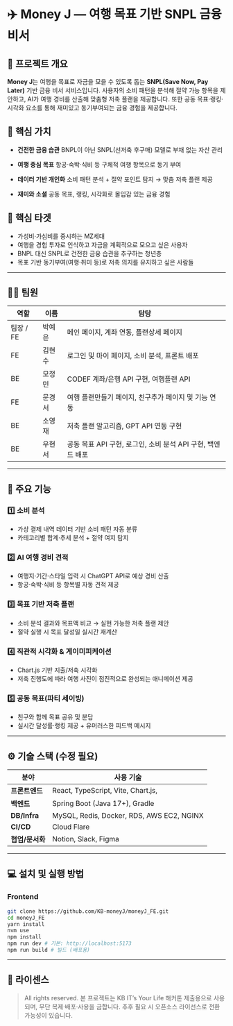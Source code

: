 # ✈️ Money J — 여행 목표 기반 SNPL 금융 비서

## 🔷 프로젝트 개요

**Money J**는 여행을 목표로 자금을 모을 수 있도록 돕는 **SNPL(Save Now, Pay Later)** 기반 금융 비서 서비스입니다.
사용자의 소비 패턴을 분석해 절약 가능 항목을 제안하고, AI가 여행 경비를 산출해 맞춤형 저축 플랜을 제공합니다.
또한 공동 목표·랭킹·시각화 요소를 통해 재미있고 동기부여되는 금융 경험을 제공합니다.


## 🌟 핵심 가치

- **건전한 금융 습관**
  BNPL이 아닌 SNPL(선저축 후구매) 모델로 부채 없는 자산 관리

- **여행 중심 목표**
  항공·숙박·식비 등 구체적 여행 항목으로 동기 부여

- **데이터 기반 개인화**
  소비 패턴 분석 + 절약 포인트 탐지 → 맞춤 저축 플랜 제공

- **재미와 소셜**
  공동 목표, 랭킹, 시각화로 몰입감 있는 금융 경험

## 🎯 핵심 타겟

- 가성비·가심비를 중시하는 MZ세대
- 여행을 경험 투자로 인식하고 자금을 계획적으로 모으고 싶은 사용자
- BNPL 대신 SNPL로 건전한 금융 습관을 추구하는 청년층
- 목표 기반 동기부여(여행·취미 등)로 저축 의지를 유지하고 싶은 사람들

---

## 🧑‍💻 팀원

| 역할      | 이름   | 담당 |
| --------- | ------ | ---- |
| 팀장 / FE | 박예은 |메인 페이지, 계좌 연동, 플랜상세 페이지|
| FE        | 김현수 |로그인 및 마이 페이지, 소비 분석, 프론트 배포|
| BE        | 모정민 |CODEF 계좌/은행 API 구현, 여행플랜 API|
| FE        | 문경서 |여행 플랜만들기 페이지, 친구추가 페이지 및 기능 연동|
| BE        | 소영재 |저축 플랜 알고리즘, GPT API 연동 구현|
| BE        | 우현서 | 공동 목표 API 구현, 로그인, 소비 분석 API 구현, 백엔드 배포|

---

## 🚀 주요 기능

### 1️⃣ 소비 분석

- 가상 결제 내역 데이터 기반 소비 패턴 자동 분류
- 카테고리별 합계·추세 분석 + 절약 여지 탐지

### 2️⃣ AI 여행 경비 견적

- 여행지·기간·스타일 입력 시 ChatGPT API로 예상 경비 산출
- 항공·숙박·식비 등 항목별 자동 견적 제공

### 3️⃣ 목표 기반 저축 플랜

- 소비 분석 결과와 목표액 비교 → 실현 가능한 저축 플랜 제안
- 절약 실행 시 목표 달성일 실시간 재계산

### 4️⃣ 직관적 시각화 & 게이미피케이션

- Chart.js 기반 지출/저축 시각화
- 저축 진행도에 따라 여행 사진이 점진적으로 완성되는 애니메이션 제공

### 5️⃣ 공동 목표(파티 세이빙)

- 친구와 함께 목표 공유 및 분담
- 실시간 달성률·랭킹 제공 + 유머러스한 피드백 메시지

---

## ⚙️ 기술 스택 (수정 필요)

| 분야            | 사용 기술                                              |
| --------------- | ------------------------------------------------------ |
| **프론트엔드**  | React, TypeScript, Vite, Chart.js,  |
| **백엔드**      | Spring Boot (Java 17+), Gradle                         |
| **DB/Infra**    | MySQL, Redis, Docker, RDS, AWS EC2, NGINX                        |
| **CI/CD**       | Cloud Flare                                        |
| **협업/문서화** | Notion, Slack, Figma         |

---

## 💻 설치 및 실행 방법

### Frontend

```bash
git clone https://github.com/KB-moneyJ/moneyJ_FE.git
cd moneyJ_FE
yarn install
nvm use
npm install
npm run dev # 기본: http://localhost:5173
npm run build # 빌드 (배포용)
```

---

## 📜 라이센스

> All rights reserved.
> 본 프로젝트는 KB IT’s Your Life 해커톤 제출용으로 사용되며, 무단 복제·배포·사용을 금합니다.
> 추후 필요 시 오픈소스 라이선스로 전환 가능성이 있습니다.
